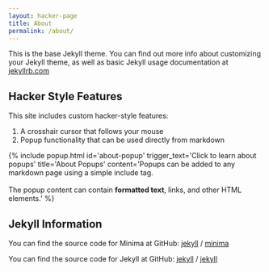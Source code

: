 ```yaml
---
layout: hacker-page
title: About
permalink: /about/
---
```


This is the base Jekyll theme. You can find out more info about customizing your Jekyll theme, as well as basic Jekyll usage documentation at [jekyllrb.com](https://jekyllrb.com/)

## Hacker Style Features

This site includes custom hacker-style features:

1. A crosshair cursor that follows your mouse
2. Popup functionality that can be used directly from markdown

{% include popup.html 
   id='about-popup'
   trigger_text='Click to learn about popups'
   title='About Popups'
   content='Popups can be added to any markdown page using a simple include tag. <br><br>The popup content can contain <strong>formatted text</strong>, links, and other HTML elements.'
%}

## Jekyll Information

You can find the source code for Minima at GitHub:
[jekyll][jekyll-organization] /
[minima](https://github.com/jekyll/minima)

You can find the source code for Jekyll at GitHub:
[jekyll][jekyll-organization] /
[jekyll](https://github.com/jekyll/jekyll)


[jekyll-organization]: https://github.com/jekyll
